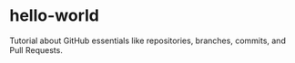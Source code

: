 # hello-world
Tutorial about GitHub essentials like repositories, branches, commits, and Pull Requests.
